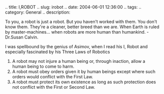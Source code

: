 .. title: I,ROBOT
.. slug: irobot
.. date: 2004-06-01 12:36:00
.. tags:
.. category: General
.. description:

To you, a robot is just a robot. But you haven't worked with them. You don't
know them. They're a cleaner, better breed than we are.  When Earth is ruled by
master-machines... when robots are more human than humankind. - Dr.Susan Calvin.

I was spellbound by the genius of Asimov, when I read his I, Robot and especially
fascinated by his Three Laws of Robotics

1. A robot may not injure a human being or, through inaction, allow a human being to come to harm.
2. A robot must obey orders given it by human beings except where such orders would conflict with the First Law.
3. A robot must protect its own existence as long as such protection does not conflict with the First or Second Law.